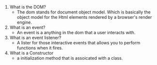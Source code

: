 1. What is the DOM?
    - The dom stands for document object model. Which is basically the object model for the Html elements rendered by a browser's render engine.
2. What is an event?
    - An event is a anything in the dom that a user interacts with. 
3. What is an event listener?
    - A lister for those interactive events that allows you to perform functions when it fires.
4. What is a Constructor
    - a initialization method that is assoicated with a class.